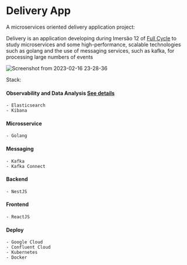 # Delivery App

A microservices oriented delivery application project:

Delivery is an application developing during Imersão 12 of [Full Cycle](https://imersao.fullcycle.com.br/page/lancamento/) to study microservices and some high-performance, scalable technologies such as golang and the use of messaging services, such as kafka, for processing large numbers of events


![Screenshot from 2023-02-16 23-28-36](https://user-images.githubusercontent.com/65229051/219534591-314487a8-988e-43f8-83f2-b2e03b1f6cbb.png)



Stack:

  #### Observability and Data Analysis [See details](/kafka)
    - Elasticsearch
    - Kibana 
  #### Microsservice
    - Golang
  #### Messaging
    - Kafka
    - Kafka Connect
  #### Backend
    - NestJS
  #### Frontend
    - ReactJS
  #### Deploy
    - Google Cloud
    - Confluent Cloud
    - Kubernetes
    - Docker
    
    

